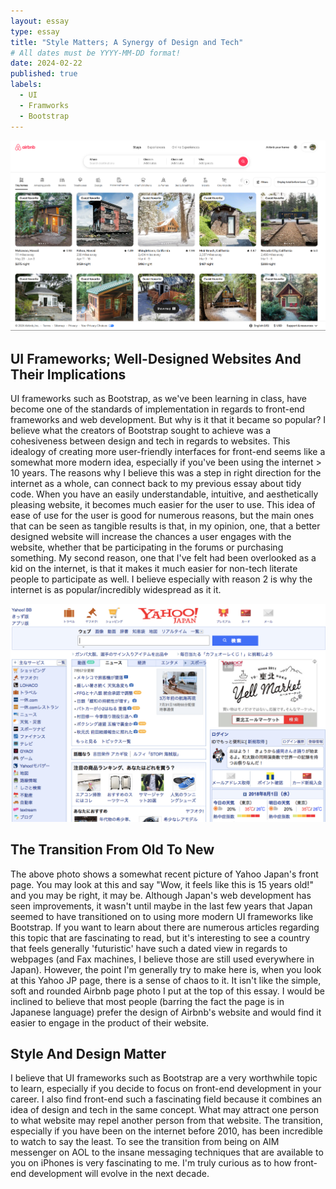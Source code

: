 ```yaml
---
layout: essay
type: essay
title: "Style Matters; A Synergy of Design and Tech"
# All dates must be YYYY-MM-DD format!
date: 2024-02-22
published: true
labels:
  - UI
  - Framworks
  - Bootstrap
---
```


<img class="img-fluid" src="../img/Screenshot 2024-02-22 220418.png">

## UI Frameworks; Well-Designed Websites And Their Implications

UI frameworks such as Bootstrap, as we've been learning in class, have become one of the standards of implementation in regards to front-end frameworks and web development. But why is it that it became so popular? I believe what the creators of Bootstrap sought to achieve was a cohesiveness between design and tech in regards to websites. This idealogy of creating more user-friendly interfaces for front-end seems like a somewhat more modern idea, especially if you've been using the internet > 10 years. The reasons why I believe this was a step in right direction for the internet as a whole, can connect back to my previous essay about tidy code. When you have an easily understandable, intuitive, and aesthetically pleasing website, it becomes much easier for the user to use. This idea of ease of use for the user is good for numerous reasons, but the main ones that can be seen as tangible results is that, in my opinion, one, that a better designed website will increase the chances a user engages with the website, whether that be participating in the forums or purchasing something. My second reason, one that I've felt had been overlooked as a kid on the internet, is that it makes it much easier for non-tech literate people to participate as well. I believe especially with reason 2 is why the internet is as popular/incredibly widespread as it it.

<img class="img-fluid" src="../img/1 AauvYRhYA6GHTdkC4VbWgA.png">

## The Transition From Old To New

The above photo shows a somewhat recent picture of Yahoo Japan's front page. You may look at this and say "Wow, it feels like this is 15 years old!" and you may be right, it may be. Although Japan's web development has seen improvements, it wasn't until maybe in the last few years that Japan seemed to have transitioned on to using more modern UI frameworks like Bootstrap. If you want to learn about there are numerous articles regarding this topic that are fascinating to read, but it's interesting to see a country that feels generally 'futuristic' have such a dated view in regards to webpages (and Fax machines, I believe those are still used everywhere in Japan). However, the point I'm generally try to make here is, when you look at this Yahoo JP page, there is a sense of chaos to it. It isn't like the simple, soft and rounded Airbnb page photo I put at the top of this essay. I would be inclined to believe that most people (barring the fact the page is in Japanese language) prefer the design of Airbnb's website and would find it easier to engage in the product of their website.

## Style And Design Matter

I believe that UI frameworks such as Bootstrap are a very worthwhile topic to learn, especially if you decide to focus on front-end development in your career. I also find front-end such a fascinating field because it combines an idea of design and tech in the same concept. What may attract one person to what website may repel another person from that website. The transition, especially if you have been on the internet before 2010, has been incredible to watch to say the least. To see the transition from being on AIM messenger on AOL to the insane messaging techniques that are available to you on iPhones is very fascinating to me. I'm truly curious as to how front-end development will evolve in the next decade.

